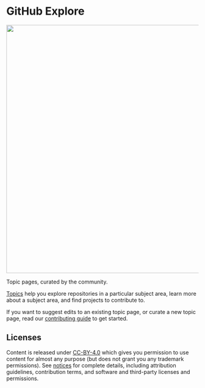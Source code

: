 # GitHub Explore
<img src="https://user-images.githubusercontent.com/1840802/31236555-436777c4-a9a9-11e7-8377-c5c4c4c7722e.png" width="650" />

Topic pages, curated by the community.

[Topics](https://help.github.com/articles/about-topics/) help you explore repositories in a particular subject area, learn more about a subject area, and find projects to contribute to.

If you want to suggest edits to an existing topic page, or curate a new topic page, read our [contributing guide](CONTRIBUTING.md) to get started.

## Licenses

Content is released under [CC-BY-4.0](https://creativecommons.org/licenses/by/4.0/) which gives you permission to use content for almost any purpose (but does not grant you any trademark permissions). See [notices](notices.md) for complete details, including attribution guidelines, contribution terms, and software and third-party licenses and permissions.

